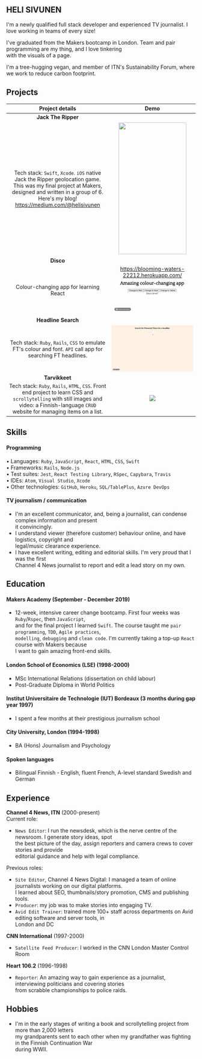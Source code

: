 ## HELI SIVUNEN

I'm a newly qualified full stack developer and experienced TV journalist. I love working in teams of every size!

I've graduated from the Makers bootcamp in London. Team and pair programming are my thing, and I love tinkering  
with the visuals of a page.  

I'm a tree-hugging vegan, and member of ITN's Sustainability Forum, where we work to reduce carbon footprint.

## Projects

|    Project details                                        |    Demo                                        |  
| :-------------------------------------------------: | :-------------------------------------------------: |  
|     **Jack The Ripper**
Tech stack: `Swift`, `Xcode`. `iOS` native Jack the Ripper geolocation game. This was my final project at Makers,  designed and written in a group of 6. Here's my blog! https://medium.com/@helisivunen                     |     <img src="/public/JackTheRipper.gif" width="180" height="350"/>
|         **Disco**
|              Colour-changing app for learning React                                         |https://blooming-waters-22212.herokuapp.com/ <img src="/public/Disco_1.gif"/> |
|         **Headline Search**
|              Tech stack: `Ruby`, `Rails`, `CSS` to emulate FT's colour and font. `API` call app for searching FT headlines.                                         |  <img src="/public/FT.gif"/>|
|         **Tarvikkeet**                              |                                                   |
|              Tech stack: `Ruby`, `Rails`, `HTML`, `CSS`. Front end project to learn CSS and `scrollytelling` with still images and video: a Finnish-language `CRUD` website for managing items on a list.                                         | <img src="/public/Tarvikkeet_small.gif"/>





## Skills

#### Programming

•	Languages: `Ruby`, `JavaScript`, `React`, `HTML`, `CSS`, `Swift`  
•	Frameworks: `Rails`, `Node.js`  
•	Test suites: `Jest`, `React Testing Library`, `RSpec`, `Capybara`, `Travis`  
•	IDEs: `Atom`, `Visual Studio`, `Xcode`  
•	Other technologies: `GitHub`, `Heroku`, `SQL/TablePlus`, `Azure DevOps`   

#### TV journalism / communication

- I'm an excellent communicator, and, being a journalist, can condense complex information and present  
  it convincingly.
- I understand viewer (therefore customer) behaviour online, and have logistics, copyright and  
  legal/music clearance experience.
- I have excellent writing, editing and editorial skills. I'm very proud that I was the first  
  Channel 4 News journalist to report and edit a lead story on my own.

## Education

#### Makers Academy (September - December 2019)

- 12-week, intensive career change bootcamp. First four weeks was `Ruby`/`Rspec`, then `JavaScript`,  
  and for the final project I learned `Swift`. The course taught me `pair programming`, `TDD`, `Agile practices`,  
  `modelling`, `debugging` and `clean code`. I'm currently taking a top-up `React` course with Makers because  
  I want to gain amazing front-end skills.

#### London School of Economics (LSE) (1998-2000)

- MSc International Relations (dissertation on child labour)
- Post-Graduate Diploma in World Politics

#### Institut Universitaire de Technologie (IUT) Bordeaux (3 months during gap year 1997)

- I spent a few months at their prestigious journalism school

#### City University, London (1994-1998)

- BA (Hons) Journalism and Psychology

#### Spoken languages

- Bilingual Finnish - English, fluent French, A-level standard Swedish and German 

## Experience

**Channel 4 News, ITN** (2000-present)    
Current role: 
- `News Editor`: I run the newsdesk, which is the nerve centre of the newsroom. I generate story ideas, spot  
  the best picture of the day, assign reporters and camera crews to cover stories and provide  
  editorial guidance and help with legal compliance.
  
Previous roles:   
- `Site Editor`, Channel 4 News Digital: I managed a team of online journalists working on our digital platforms.  
  I learned about SEO, thumbnails/story promotion, CMS and publishing tools.  
- `Producer`: my job was to make stories into engaging TV.
- `Avid Edit Trainer`: trained more 100+ staff across departments on Avid editing software and server tools, in  
  London and DC

**CNN International** (1997-2000)   
- `Satellite Feed Producer`: I worked in the CNN London Master Control Room  

**Heart 106.2** (1996-1998)   
- `Reporter`: An amazing way to gain experience as a journalist, interviewing politicians and covering stories  
  from scrabble championships to police raids.

## Hobbies
- I'm in the early stages of writing a book and scrollytelling project from more than 2,000 letters  
  my grandparents sent to each other when my grandfather was fighting in the Finnish Continuation War  
  during WWII.
